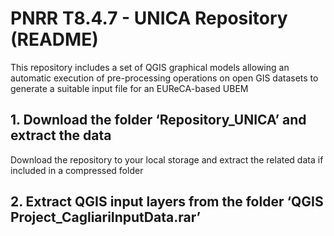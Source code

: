 # PNRR T8.4.7 - UNICA Repository (README)

This repository includes a set of QGIS graphical models allowing an automatic execution of pre-processing operations on open GIS datasets to generate a suitable input file for an EUReCA-based UBEM

## 1. Download the folder ‘Repository_UNICA’ and extract the data
Download the repository to your local storage and extract the related data if included in a compressed folder

## 2. Extract QGIS input layers from the folder ‘QGIS Project_CagliariInputData.rar’
